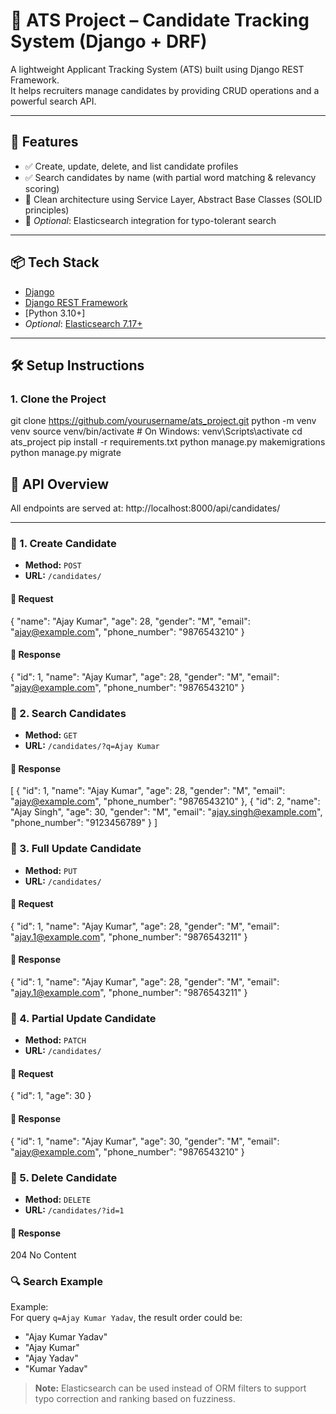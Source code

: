 # 🧠 ATS Project – Candidate Tracking System (Django + DRF)

A lightweight Applicant Tracking System (ATS) built using Django REST Framework.  
It helps recruiters manage candidates by providing CRUD operations and a powerful search API.

---

## 🚀 Features

- ✅ Create, update, delete, and list candidate profiles
- ✅ Search candidates by name (with partial word matching & relevancy scoring)
- 🧠 Clean architecture using Service Layer, Abstract Base Classes (SOLID principles)
- 🚀 *Optional*: Elasticsearch integration for typo-tolerant search

---

## 📦 Tech Stack

- [Django](https://www.djangoproject.com/)
- [Django REST Framework](https://www.django-rest-framework.org/)
- [Python 3.10+]
- *Optional*: [Elasticsearch 7.17+](https://www.elastic.co/elasticsearch/)

---

## 🛠️ Setup Instructions

### 1. Clone the Project

git clone https://github.com/yourusername/ats_project.git
python -m venv venv
source venv/bin/activate  # On Windows: venv\Scripts\activate
cd ats_project
pip install -r requirements.txt
python manage.py makemigrations
python manage.py migrate


## 🔌 API Overview

All endpoints are served at: http://localhost:8000/api/candidates/


---

### 📘 1. Create Candidate

- **Method:** `POST`
- **URL:** `/candidates/`

#### 🔸 Request

{
  "name": "Ajay Kumar",
  "age": 28,
  "gender": "M",
  "email": "ajay@example.com",
  "phone_number": "9876543210"
}

#### 🔸 Response

{
  "id": 1,
  "name": "Ajay Kumar",
  "age": 28,
  "gender": "M",
  "email": "ajay@example.com",
  "phone_number": "9876543210"
}


### 📘 2. Search Candidates

- **Method:** `GET`
- **URL:** `/candidates/?q=Ajay Kumar`

#### 🔸 Response

[
  {
    "id": 1,
    "name": "Ajay Kumar",
    "age": 28,
    "gender": "M",
    "email": "ajay@example.com",
    "phone_number": "9876543210"
  },
  {
    "id": 2,
    "name": "Ajay Singh",
    "age": 30,
    "gender": "M",
    "email": "ajay.singh@example.com",
    "phone_number": "9123456789"
  }
]


### 📘 3. Full Update Candidate

- **Method:** `PUT`
- **URL:** `/candidates/`

#### 🔸 Request

{
  "id": 1,
  "name": "Ajay Kumar",
  "age": 28,
  "gender": "M",
  "email": "ajay.1@example.com",
  "phone_number": "9876543211"
}

#### 🔸 Response

{
  "id": 1,
  "name": "Ajay Kumar",
  "age": 28,
  "gender": "M",
  "email": "ajay.1@example.com",
  "phone_number": "9876543211"
}


### 📘 4. Partial Update Candidate

- **Method:** `PATCH`
- **URL:** `/candidates/`

#### 🔸 Request

{
  "id": 1,
  "age": 30
}

#### 🔸 Response

{
  "id": 1,
  "name": "Ajay Kumar",
  "age": 30,
  "gender": "M",
  "email": "ajay@example.com",
  "phone_number": "9876543210"
}

### 📘 5. Delete Candidate

- **Method:** `DELETE`
- **URL:** `/candidates/?id=1`

#### 🔸 Response

204 No Content


### 🔍 Search Example

Example:  
For query `q=Ajay Kumar Yadav`, the result order could be:

- "Ajay Kumar Yadav"  
- "Ajay Kumar"  
- "Ajay Yadav"  
- "Kumar Yadav"

> **Note:** Elasticsearch can be used instead of ORM filters to support typo correction and ranking based on fuzziness.

